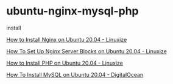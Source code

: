 # ubuntu-nginx-mysql-php
install

[How to Install Nginx on Ubuntu 20.04 - Linuxize](https://linuxize.com/post/how-to-install-nginx-on-ubuntu-20-04/)

[How To Set Up Nginx Server Blocks on Ubuntu 20.04 - Linuxize](https://linuxize.com/post/how-to-set-up-nginx-server-blocks-on-ubuntu-20-04/)

[How to Install PHP on Ubuntu 20.04 - Linuxize](https://linuxize.com/post/how-to-install-php-on-ubuntu-20-04/)

[How To Install MySQL on Ubuntu 20.04 - DigitalOcean](https://www.digitalocean.com/community/tutorials/how-to-install-mysql-on-ubuntu-20-04)
